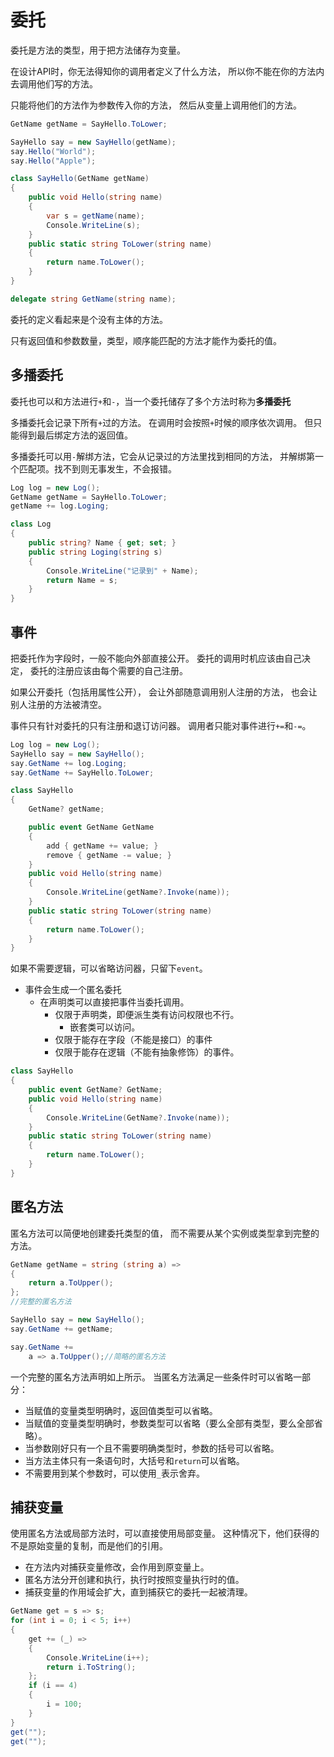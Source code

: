 ﻿# 委托

委托是方法的类型，用于把方法储存为变量。

在设计API时，你无法得知你的调用者定义了什么方法，
所以你不能在你的方法内去调用他们写的方法。

只能将他们的方法作为参数传入你的方法，
然后从变量上调用他们的方法。

```csharp
GetName getName = SayHello.ToLower;

SayHello say = new SayHello(getName);
say.Hello("World");
say.Hello("Apple");

class SayHello(GetName getName)
{
	public void Hello(string name)
	{
		var s = getName(name);
		Console.WriteLine(s);
	}
	public static string ToLower(string name)
	{
		return name.ToLower();
	}
}

delegate string GetName(string name);
```
委托的定义看起来是个没有主体的方法。

只有返回值和参数数量，类型，顺序能匹配的方法才能作为委托的值。

## 多播委托

委托也可以和方法进行`+`和`-`，当一个委托储存了多个方法时称为**多播委托**

多播委托会记录下所有`+`过的方法。
在调用时会按照`+`时候的顺序依次调用。
但只能得到最后绑定方法的返回值。

多播委托可以用`-`解绑方法，它会从记录过的方法里找到相同的方法，
并解绑第一个匹配项。找不到则无事发生，不会报错。

```csharp
Log log = new Log();
GetName getName = SayHello.ToLower;
getName += log.Loging;

class Log
{
	public string? Name { get; set; }
	public string Loging(string s)
	{
		Console.WriteLine("记录到" + Name);
		return Name = s;
	}
}
```

## 事件

把委托作为字段时，一般不能向外部直接公开。
委托的调用时机应该由自己决定，
委托的注册应该由每个需要的自己注册。

如果公开委托（包括用属性公开），
会让外部随意调用别人注册的方法，
也会让别人注册的方法被清空。

事件只有针对委托的只有注册和退订访问器。
调用者只能对事件进行`+=`和`-=`。

```csharp
Log log = new Log(); 
SayHello say = new SayHello();
say.GetName += log.Loging;
say.GetName += SayHello.ToLower; 

class SayHello
{
	GetName? getName;

	public event GetName GetName
	{
		add { getName += value; }
		remove { getName -= value; }
	}
	public void Hello(string name)
	{
		Console.WriteLine(getName?.Invoke(name));
	}
	public static string ToLower(string name)
	{
		return name.ToLower();
	}
}
```

如果不需要逻辑，可以省略访问器，只留下`event`。

- 事件会生成一个匿名委托
  - 在声明类可以直接把事件当委托调用。
	- 仅限于声明类，即便派生类有访问权限也不行。
	  - 嵌套类可以访问。 
	- 仅限于能存在字段（不能是接口）的事件
	- 仅限于能存在逻辑（不能有抽象修饰）的事件。

```csharp
class SayHello
{ 
	public event GetName? GetName;
	public void Hello(string name)
	{
		Console.WriteLine(GetName?.Invoke(name));
	}
	public static string ToLower(string name)
	{
		return name.ToLower();
	}
}
```

## 匿名方法

匿名方法可以简便地创建委托类型的值，
而不需要从某个实例或类型拿到完整的方法。

```csharp
GetName getName = string (string a) =>
{
	return a.ToUpper();
};
//完整的匿名方法

SayHello say = new SayHello();
say.GetName += getName;

say.GetName += 
	a => a.ToUpper();//简略的匿名方法
```

一个完整的匿名方法声明如上所示。
当匿名方法满足一些条件时可以省略一部分：

- 当赋值的变量类型明确时，返回值类型可以省略。
- 当赋值的变量类型明确时，参数类型可以省略（要么全部有类型，要么全部省略）。
- 当参数刚好只有一个且不需要明确类型时，参数的括号可以省略。
- 当方法主体只有一条语句时，大括号和`return`可以省略。
- 不需要用到某个参数时，可以使用`_`表示舍弃。

## 捕获变量

使用匿名方法或局部方法时，可以直接使用局部变量。
这种情况下，他们获得的不是原始变量的复制，而是他们的引用。

- 在方法内对捕获变量修改，会作用到原变量上。
- 匿名方法分开创建和执行，执行时按照变量执行时的值。
- 捕获变量的作用域会扩大，直到捕获它的委托一起被清理。

```csharp
GetName get = s => s;
for (int i = 0; i < 5; i++)
{
	get += (_) =>
	{
		Console.WriteLine(i++);
		return i.ToString();
	};
	if (i == 4)
	{
		i = 100;
	}
}
get("");
get("");
```